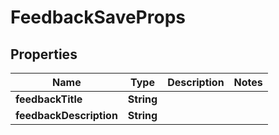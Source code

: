 

# FeedbackSaveProps


## Properties

| Name | Type | Description | Notes |
|------------ | ------------- | ------------- | -------------|
|**feedbackTitle** | **String** |  |  |
|**feedbackDescription** | **String** |  |  |



